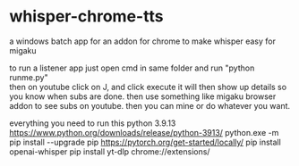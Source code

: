 # whisper-chrome-tts
a windows batch app for an addon for chrome to make whisper easy for migaku

to run a listener app just open cmd in same folder and run "python runme.py"  
then on youtube click on J, and click execute it will then show up details so you know when subs are done.
then use something like migaku browser addon to see subs on youtube. then you can mine or do whatever you want.

everything you need to run this
python 3.9.13
https://www.python.org/downloads/release/python-3913/
python.exe -m pip install --upgrade pip
https://pytorch.org/get-started/locally/
pip install openai-whisper
pip install yt-dlp
chrome://extensions/
